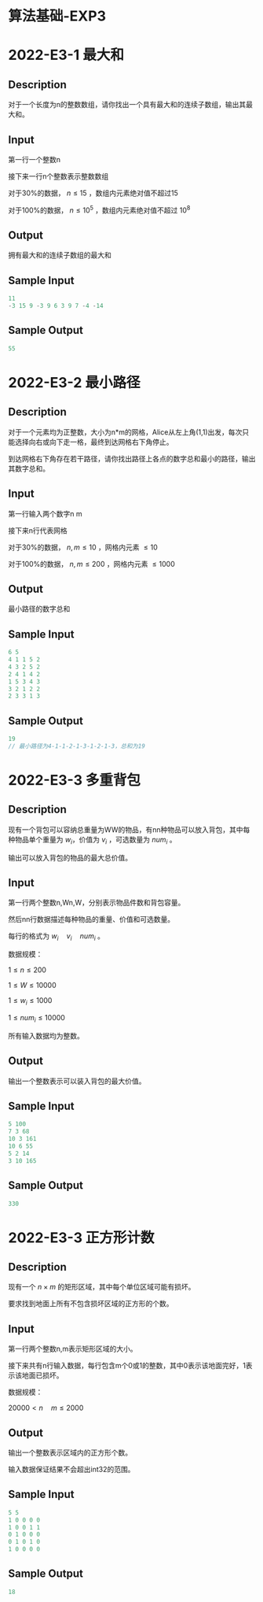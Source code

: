 # 算法基础-EXP3
# 2022-E3-1 最大和
## Description

对于一个长度为n的整数数组，请你找出一个具有最大和的连续子数组，输出其最大和。

## Input
第一行一个整数n

接下来一行n个整数表示整数数组

对于30%的数据，
$n \leq 15$
，数组内元素绝对值不超过15

对于100%的数据，
$n \leq 10^5$
，数组内元素绝对值不超过
$10^8$

## Output

拥有最大和的连续子数组的最大和

## Sample Input
```C++
11
-3 15 9 -3 9 6 3 9 7 -4 -14
```

## Sample Output
```C++
55
```

# 2022-E3-2 最小路径
## Description

对于一个元素均为正整数，大小为n*m的网格，Alice从左上角(1,1)出发，每次只能选择向右或向下走一格，最终到达网格右下角停止。

到达网格右下角存在若干路径，请你找出路径上各点的数字总和最小的路径，输出其数字总和。

## Input
第一行输入两个数字n m

接下来n行代表网格

对于30%的数据，
$n,m \leq 10$
，网格内元素
$\leq 10$

对于100%的数据，
$n,m \leq 200$
，网格内元素
$\leq 1000$

## Output

最小路径的数字总和

## Sample Input
```C++
6 5
4 1 1 5 2
4 3 2 5 2
2 4 1 4 2
1 5 3 4 3
3 2 1 2 2
2 3 3 1 3
```

## Sample Output
```C++
19
// 最小路径为4-1-1-2-1-3-1-2-1-3，总和为19
```
# 2022-E3-3 多重背包
## Description

现有一个背包可以容纳总重量为WW的物品，有nn种物品可以放入背包，其中每种物品单个重量为
$w_i$
​，价值为
$v_i$
，可选数量为
$num_i$
。

输出可以放入背包的物品的最大总价值。

## Input
第一行两个整数n,Wn,W，分别表示物品件数和背包容量。

然后nn行数据描述每种物品的重量、价值和可选数量。

每行的格式为 
$w_i\quad  v_i\quad  num_i$
。

数据规模：

$1\leq n\leq 200$

$1\leq W\leq 10000$

$1\leq w_i\leq 1000$ 

$1≤num_i≤10000$

所有输入数据均为整数。

## Output

输出一个整数表示可以装入背包的最大价值。

## Sample Input
```C++
5 100
7 3 68
10 3 161
10 6 55
5 2 14
3 10 165
```

## Sample Output
```C++
330
```

# 2022-E3-3 正方形计数
## Description

现有一个
$n\times m$
的矩形区域，其中每个单位区域可能有损坏。

要求找到地面上所有不包含损坏区域的正方形的个数。

## Input
第一行两个整数n,m表示矩形区域的大小。

接下来共有n行输入数据，每行包含m个0或1的整数，其中0表示该地面完好，1表示该地面已损坏。

数据规模：

$20000 < n \quad m \leq 2000$

## Output

输出一个整数表示区域内的正方形个数。

输入数据保证结果不会超出int32的范围。

## Sample Input
```C++
5 5
1 0 0 0 0 
1 0 0 1 1 
0 1 0 0 0 
0 1 0 1 0 
1 0 0 0 0
```

## Sample Output
```C++
18
```
